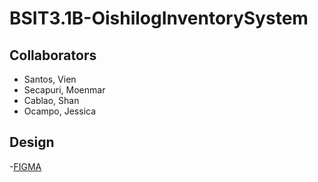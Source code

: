 # BSIT3.1B-OishilogInventorySystem

## Collaborators
- Santos, Vien
- Secapuri, Moenmar
- Cablao, Shan
- Ocampo, Jessica

## Design

-[FIGMA](https://www.figma.com/design/HU0oUgTmNoZxCrq3goqFg7/Untitled?node-id=64-121&node-type=canvas&t=KsHZRVse3SkqC5sY-0)

